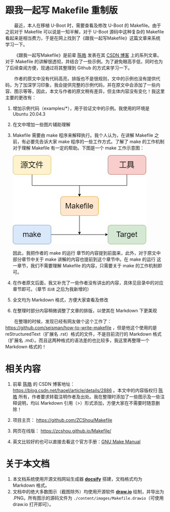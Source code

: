 # 跟我一起写 Makefile 重制版
&emsp;&emsp;最近，本人在移植 U-Boot 时，需要查看及修改 U-Boot 的 Makefile。由于之前对于 Makefile 可以说是一知半解，对于 U-Boot 源码中这种复杂的 Makefile 看起来是相当费力，于是在网上找到了《跟我一起写Makefile》这篇文章来系统学习一下。

&emsp;&emsp;《跟我一起写Makefile》是前辈 [陈皓](https://coolshell.cn/haoel) 发表在其 [CSDN 博客](https://blog.csdn.net/haoel/article/details/2886) 上的系列文章。对于 Makefile 的讲解很透彻，并结合了一些示例。为了避免眼高手低，同时也为了后续查阅方便，现通过将其整理到 Github 的方式来学习一下。

&emsp;&emsp;作者的原文中没有代码高亮，排版也不是很规则，文中的示例也没有提供代码，为了加深学习印象，我会提供完整的示例代码，并在原文中会添加了一些内容、图示等等，因此，本文与作者的原文稍有差异，但主体内容没有变化！我这里主要的更改有：
1. 增加示例代码（examples/*），用于验证文中的示例。我使用的环境是 Ubuntu 20.04.3
2. 在文中增加一些图片辅助理解
3. Makefile 需要由 make 程序来解释执行。我个人认为，在讲解 Makefile 之前，有必要先告诉大家 make 程序的一些工作方式。了解了 make 的工作机制对于理解 Makefile 有一定的帮助。下图是一个 make 工作示意图：

    ![make](./content/images/make.png)

    因此，我把作者的 make 的运行 章节的内容提到前面来，此外，对于原文中部分章节中关于 make 讲解的内容也提前到这个章节中。在 make 的运行 这一章节，我们不需要理解 Makefile 的内容，只需要关于 make 的工作机制即可。
4. 在作者原文后面，我又补充了一些作者没有讲出的内容，具体见目录中的对应章节即可。（章节 `后续` 之后为我新增的）
5. 全文均为 Markdown 格式，方便大家查看及修改
6. 在整理时部分内容稍微调整了文章的排版，以使其在 Markdown 下更美观

&emsp;&emsp;在整理的时候，发现已经有网友做个这个工作了：https://github.com/seisman/how-to-write-makefile ，但是他这个使用的是 reStructuredText（扩展名 .rst）格式的文件，不是目前流行的 Markdown 格式（扩展名 .md）。而且这两种格式的语法差的也比较多，我这里再整理一个 Markdown 格式的！

# 相关内容
1. 前辈 [陈皓](https://coolshell.cn/haoel) 的 CSDN 博客地址：https://blog.csdn.net/haoel/article/details/2886 。本文中的内容版权归 [陈皓](https://coolshell.cn/haoel) 所有，作者要求转载注明作者及出处。我在整理时添加了一些图示及一些注释说明，均以 Markdown 引用（>）形式添加，方便大家在不需要时随意删除！

2. 项目主页： https://github.com/ZCShou/Makefile

3. 网页在线版： https://zcshou.github.io/Makefile/

4. 英文比较好的也可以直接去看这个官方手册：[GNU Make Manual](https://www.gnu.org/software/make/manual/)

# 关于本文档
1. 本文档系统使用开源文档网站生成器 **[docsify](https://docsify.js.org/#/)** 搭建，文档格式均为 Markdown 格式。
2. 文档中的绝大多数图示（截图除外）均使用开源软件 **[draw.io](https://www.diagrams.net/)** 绘制，并导出为 .PNG。所有图示的源码文件为 `./content/images/Makefile.drawio`（可使用 draw.io 打开即可）。
